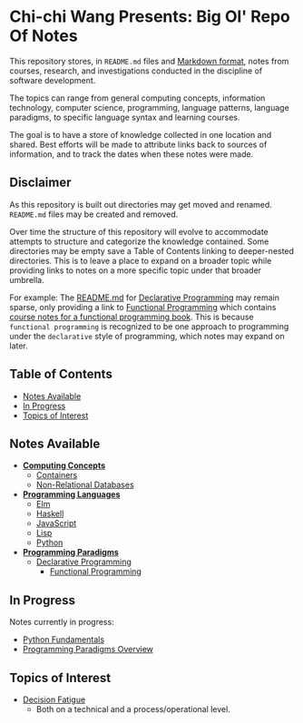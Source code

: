 # Chi-chi Wang Presents: Big Ol' Repo Of Notes
This repository stores, in `README.md` files and [Markdown format](https://www.markdownguide.org/), notes from courses, research, and investigations conducted in the discipline of software development.

The topics can range from general computing concepts, information technology, computer science, programming, language patterns, language paradigms, to specific language syntax and learning courses.

The goal is to have a store of knowledge collected in one location and shared. Best efforts will be made to attribute links back to sources of information, and to track the dates when these notes were made.

## Disclaimer
As this repository is built out directories may get moved and renamed. `README.md` files may be created and removed.

Over time the structure of this repository will evolve to accommodate attempts to structure and categorize the knowledge contained. Some directories may be empty save a Table of Contents linking to deeper-nested directories. This is to leave a place to expand on a broader topic while providing links to notes on a more specific topic under that broader umbrella.

For example: The [README.md](./paradigms/declarative/README.md) for [Declarative Programming](./paradigms/declarative) may remain sparse, only providing a link to [Functional Programming](./paradigms/declarative/functional) which contains [course notes for a functional programming book](./paradigms/declarative/functional/composing-software). This is because `functional programming` is recognized to be one approach to programming under the `declarative` style of programming, which notes may expand on later.

## Table of Contents
* [Notes Available](#notes-available)
* [In Progress](#in-progress)
* [Topics of Interest](#topics-of-interest)

## Notes Available
* [**Computing Concepts**](./computing)
  * [Containers](./computing/containers)
  * [Non-Relational Databases](./computing/nosql)
* [**Programming Languages**](./languages)
  * [Elm](./languages/elm)
  * [Haskell](./languages/haskell)
  * [JavaScript](./languages/javascript)
  * [Lisp](./languages/lisp)
  * [Python](./languages/python)
* [**Programming Paradigms**](./paradigms)
  * [Declarative Programming](./paradigms/declarative)
      * [Functional Programming](./paradigms/declarative/functional)

## In Progress
Notes currently in progress:
* [Python Fundamentals](./languages/python/fundamentals)
* [Programming Paradigms Overview](./paradigms/overview)

## Topics of Interest
* [Decision Fatigue](https://en.wikipedia.org/wiki/Decision_fatigue)
  * Both on a technical and a process/operational level.

